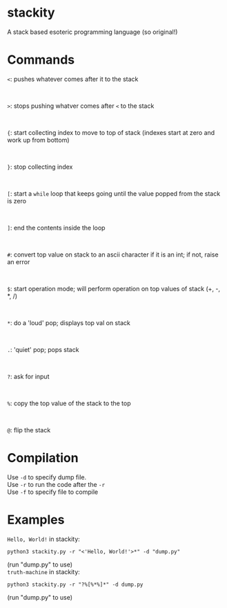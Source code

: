 # stackity #
A stack based esoteric programming language (so original!)

# Commands #
`<`: pushes whatever comes after it to the stack

<br>

`>`: stops pushing whatver comes after `<` to the stack

<br>

`{`: start collecting index to move to top of stack (indexes start at zero and work up from bottom)

<br>

`}`: stop collecting index

<br>

`[`: start a `while` loop that keeps going until the value popped from the stack is zero

<br>

`]`: end the contents inside the loop

<br>

`#`: convert top value on stack to an ascii character if it is an int; if not, raise an error

<br>

`$`: start operation mode; will perform operation on top values of stack (+, -, *, /)

<br>

`*`: do a 'loud' pop; displays top val on stack

<br>

`.`: 'quiet' pop; pops stack

<br>

`?`: ask for input

<br>

`%`: copy the top value of the stack to the top

<br>

`@`: flip the stack

# Compilation #
Use `-d` to specify dump file.
<br>
Use `-r` to run the code after the `-r`
<br>
Use `-f` to specify file to compile

# Examples #
`Hello, World!` in stackity:
```
python3 stackity.py -r "<'Hello, World!'>*" -d "dump.py"
```
(run "dump.py" to use)
<br>
`truth-machine` in stackity:
```
python3 stackity.py -r "?%[%*%]*" -d dump.py
```
(run "dump.py" to use)
